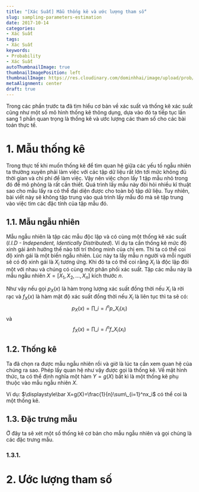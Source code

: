 ```yaml
---
title: "[Xác Suất] Mẫu thống kê và ước lượng tham số"
slug: sampling-parameters-estimation
date: 2017-10-14
categories:
- Xác Suất
tags:
- Xác Suất
keywords:
- Probability
- Xác Suất
autoThumbnailImage: true
thumbnailImagePosition: left
thumbnailImage: https://res.cloudinary.com/dominhhai/image/upload/prob/icon.png
metaAlignment: center
draft: true
---
```

Trong các phần trước ta đã tìm hiểu cơ bản về xác suất và thống kê xác suất cũng như một số mô hình thống kê thông dụng, dựa vào đó ta tiếp tục lấn sang 1 phần quan trọng là thống kê và ước lượng các tham số cho các bài toán thực tế.
<!--more-->

<!--toc-->

# 1. Mẫu thống kê
Trong thực tế khi muốn thống kê để tìm quan hệ giữa các yếu tố ngẫu nhiên ta thường xuyên phải làm việc với các tập dữ liệu rất lớn tới mức không đủ thời gian và chi phí để làm việc. Vậy nên việc chọn lấy 1 tập mẫu nhỏ trong đó để mô phỏng là rất cần thiết. Quá trình lấy mẫu này đòi hỏi nhiều kĩ thuật sao cho mẫu lấy ra có thể đại diện được cho toàn bộ tập dữ liệu. Tuy nhiên, bài viết này sẽ không tập trung vào quá trình lấy mẫu đó mà sẽ tập trung vào việc tìm các đặc tính của tập mẫu đó.

## 1.1. Mẫu ngẫu nhiên
Mẫu ngẫu nhiên là tập các mẫu độc lập và có cùng một thống kê xác suất (*I.I.D - Independent, Identically Distributed*). Ví dụ ta cần thống kê mức độ xinh gái ảnh hưởng thế nào tới trí thông minh của chị em. Thì ta có thể coi độ xinh gái là một biến ngẫu nhiên. Lúc này ta lấy mẫu $n$ người và mỗi người sẽ có độ xinh gái là $X_i$ tương ứng. Khi đó ta có thể coi rằng $X_i$ là độc lập đôi một với nhau và
chúng có cùng một phân phối xác suất. Tập các mẫu này là mẫu ngẫu nhiên $X=[X_1,X_2,...,X_n]$ kích thước $n$.

Như vậy nếu gọi $p_X(x)$ là hàm trọng lượng xác suất đồng thời nếu $X_i$ là rời rạc và $f_X(x)$ là hàm mật độ xác suất đồng thời nếu $X_i$ là liên tục thì ta sẽ có:
$$p_X(x)=\prod\_{i=i}^np\_{X_i}(x_i)$$
và
$$f_X(x)=\prod\_{i=i}^nf\_{X_i}(x_i)$$

## 1.2. Thống kê
Ta đã chọn ra được mẫu ngẫu nhiên rồi và giờ là lúc ta cần xem quan hệ của chúng ra sao. Phép lấy quan hệ như vậy được gọi là thống kê. Về mặt hình thức, ta có thể định nghĩa một hàm $Y=g(X)$ bất kì là một thống kê phụ thuộc vào mẫu ngẫu nhiên $X$.

Ví dụ: $\displaystyle\bar X=g(X)=\frac{1}{n}\sum\_{i=1}^nx_i$ có thể coi là một thống kê.

## 1.3. Đặc trưng mẫu
Ở đây ta sẽ xét một số thống kê cơ bản cho mẫu ngẫu nhiên và gọi chúng là các đặc trưng mẫu.

### 1.3.1. 

# 2. Ước lượng tham số
